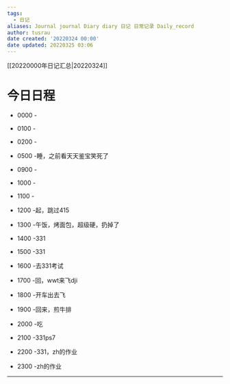```yaml
---
tags:
  - 日记
aliases: Journal journal Diary diary 日记 日常记录 Daily_record
author: tusrau
date created: '20220324 00:00'
date updated: 20220325 03:06
---
```


[[20220000年日记汇总|20220324]]

# 今日日程

- 0000 -
- 0100 -
- 0200 -
- 0500 -睡，之前看天天鉴宝笑死了

- 0900 -
- 1000 -
- 1100 -
- 1200 -起，跳过415
- 1300 -午饭，烤面包，超级硬，扔掉了
- 1400 -331
- 1500 -331
- 1600 -去331考试
- 1700 -回，wwt来飞dji
- 1800 -开车出去飞

- 1900 -回来，煎牛排
- 2000 -吃
- 2100 -331ps7
- 2200 -331，zh的作业
- 2300 -zh的作业

---
